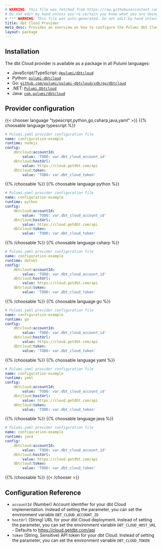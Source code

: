 ```yaml
---
# WARNING: this file was fetched from https://raw.githubusercontent.com/pulumi/pulumi-dbtcloud/v0.1.28/docs/_index.md
# Do not edit by hand unless you're certain you know what you are doing!
# *** WARNING: This file was auto-generated. Do not edit by hand unless you're certain you know what you are doing! ***
title: dbt Cloud Provider
meta_desc: Provides an overview on how to configure the Pulumi dbt Cloud provider.
layout: package
---
```

## Installation

The dbt Cloud provider is available as a package in all Pulumi languages:

* JavaScript/TypeScript: [`@pulumi/dbtcloud`](https://www.npmjs.com/package/@pulumi/dbtcloud)
* Python: [`pulumi-dbtcloud`](https://pypi.org/project/pulumi-dbtcloud/)
* Go: [`github.com/pulumi/pulumi-dbtcloud/sdk/go/dbtcloud`](https://github.com/pulumi/pulumi-dbtcloud)
* .NET: [`Pulumi.Dbtcloud`](https://www.nuget.org/packages/Pulumi.Dbtcloud)
* Java: [`com.pulumi/dbtcloud`](https://central.sonatype.com/artifact/com.pulumi/dbtcloud)
## Provider configuration

{{< chooser language "typescript,python,go,csharp,java,yaml" >}}
{{% choosable language typescript %}}
```yaml
# Pulumi.yaml provider configuration file
name: configuration-example
runtime: nodejs
config:
    dbtcloud:accountId:
        value: 'TODO: var.dbt_cloud_account_id'
    dbtcloud:hostUrl:
        value: https://cloud.getdbt.com/api
    dbtcloud:token:
        value: 'TODO: var.dbt_cloud_token'

```

{{% /choosable %}}
{{% choosable language python %}}
```yaml
# Pulumi.yaml provider configuration file
name: configuration-example
runtime: python
config:
    dbtcloud:accountId:
        value: 'TODO: var.dbt_cloud_account_id'
    dbtcloud:hostUrl:
        value: https://cloud.getdbt.com/api
    dbtcloud:token:
        value: 'TODO: var.dbt_cloud_token'

```

{{% /choosable %}}
{{% choosable language csharp %}}
```yaml
# Pulumi.yaml provider configuration file
name: configuration-example
runtime: dotnet
config:
    dbtcloud:accountId:
        value: 'TODO: var.dbt_cloud_account_id'
    dbtcloud:hostUrl:
        value: https://cloud.getdbt.com/api
    dbtcloud:token:
        value: 'TODO: var.dbt_cloud_token'

```

{{% /choosable %}}
{{% choosable language go %}}
```yaml
# Pulumi.yaml provider configuration file
name: configuration-example
runtime: go
config:
    dbtcloud:accountId:
        value: 'TODO: var.dbt_cloud_account_id'
    dbtcloud:hostUrl:
        value: https://cloud.getdbt.com/api
    dbtcloud:token:
        value: 'TODO: var.dbt_cloud_token'

```

{{% /choosable %}}
{{% choosable language yaml %}}
```yaml
# Pulumi.yaml provider configuration file
name: configuration-example
runtime: yaml
config:
    dbtcloud:accountId:
        value: 'TODO: var.dbt_cloud_account_id'
    dbtcloud:hostUrl:
        value: https://cloud.getdbt.com/api
    dbtcloud:token:
        value: 'TODO: var.dbt_cloud_token'

```

{{% /choosable %}}
{{% choosable language java %}}
```yaml
# Pulumi.yaml provider configuration file
name: configuration-example
runtime: java
config:
    dbtcloud:accountId:
        value: 'TODO: var.dbt_cloud_account_id'
    dbtcloud:hostUrl:
        value: https://cloud.getdbt.com/api
    dbtcloud:token:
        value: 'TODO: var.dbt_cloud_token'

```

{{% /choosable %}}
{{< /chooser >}}
## Configuration Reference

- `accountId` (Number) Account identifier for your dbt Cloud implementation. Instead of setting the parameter, you can set the environment variable `DBT_CLOUD_ACCOUNT_ID`
- `hostUrl` (String) URL for your dbt Cloud deployment. Instead of setting the parameter, you can set the environment variable `DBT_CLOUD_HOST_URL` - Defaults to <https://cloud.getdbt.com/api>
- `token` (String, Sensitive) API token for your dbt Cloud. Instead of setting the parameter, you can set the environment variable `DBT_CLOUD_TOKEN`